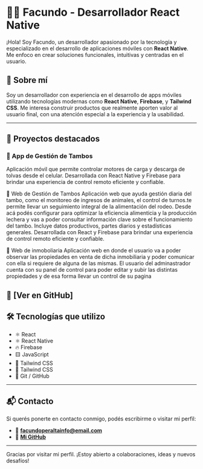 # 👨‍💻 Facundo - Desarrollador React Native

¡Hola! Soy Facundo, un desarrollador apasionado por la tecnología y especializado en el desarrollo de aplicaciones móviles con **React Native**. Me enfoco en crear soluciones funcionales, intuitivas y centradas en el usuario.

## 🧠 Sobre mí

Soy un desarrollador con experiencia en el desarrollo de apps móviles utilizando tecnologías modernas como **React Native**, **Firebase**, y **Tailwind CSS**. Me interesa construir productos que realmente aporten valor al usuario final, con una atención especial a la experiencia y la usabilidad.

---

## 🚀 Proyectos destacados

### 📱 App de Gestión de Tambos
Aplicación móvil que permite controlar motores de carga y descarga de tolvas desde el celular. Desarrollada con React Native y Firebase para brindar una experiencia de control remoto eficiente y confiable.

📱 Web de Gestión de Tambos
Aplicación web que ayuda gestión diaria del tambo, como el monitoreo de ingresos de animales, el control de turnos.te permite llevar un seguimiento integral de la alimentación del rodeo. Desde acá podés configurar para optimizar la eficiencia alimenticia y la producción lechera y vas a poder consultar información clave sobre el funcionamiento del tambo. Incluye datos productivos, partes diarios y estadísticas generales. Desarrollada con React y Firebase para brindar una experiencia de control remoto eficiente y confiable.

📱 Web de inmoboliaria
Aplicación web en donde el usuario va a poder observar las propiedades en venta de dicha inmobiliaria y poder comunicar con ella si requiere de alguna de las mismas. El usuario del adminastrador cuenta con su panel de control para poder editar y subir las distintas propiedades y de esa forma llevar un control de su pagina 

🔗 [Ver en GitHub]
---

## 🛠️ Tecnologías que utilizo
- ⚛️ React 
- ⚛️ React Native  
- 🔥 Firebase  
- 🟨 JavaScript  
- 🎨 Tailwind CSS
- 🎨 Tailwind CSS 
- 🧬 Git / GitHub  

---

## 📬 Contacto

Si querés ponerte en contacto conmigo, podés escribirme o visitar mi perfil:

- 📧 **facundoperaltainfo@email.com**
- 🐙 [**Mi GitHub**](https://github.com/PeraltaFacundo)

---

Gracias por visitar mi perfil. ¡Estoy abierto a colaboraciones, ideas y nuevos desafíos!
